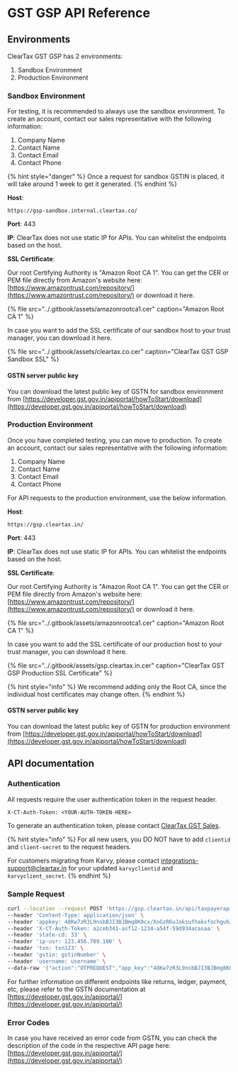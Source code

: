# GST GSP API Reference

## Environments

ClearTax GST GSP has 2 environments:

1. Sandbox Environment
2. Production Environment

### Sandbox Environment

For testing, it is recommended to always use the sandbox environment. To create an account, contact our sales representative with the following information:

1. Company Name
2. Contact Name
3. Contact Email
4. Contact Phone

{% hint style="danger" %}
Once a request for sandbox GSTIN is placed, it will take around 1 week to get it generated.
{% endhint %}

**Host**:

```text
https://gsp-sandbox.internal.cleartax.co/
```

**Port**: 443

**IP**: ClearTax does not use static IP for APIs. You can whitelist the endpoints based on the host.

**SSL Certificate**:

Our root Certifying Authority is "Amazon Root CA 1". You can get the CER or PEM file directly from Amazon's website here: [https://www.amazontrust.com/repository/](https://www.amazontrust.com/repository/) or download it here.

{% file src="../.gitbook/assets/amazonrootca1.cer" caption="Amazon Root CA 1" %}

In case you want to add the SSL certificate of our sandbox host to your trust manager, you can download it here.

{% file src="../.gitbook/assets/cleartax.co.cer" caption="ClearTax GST GSP Sandbox SSL" %}

#### GSTN server public key

You can download the latest public key of GSTN for sandbox environment from [https://developer.gst.gov.in/apiportal/howToStart/download](https://developer.gst.gov.in/apiportal/howToStart/download)

### Production Environment

Once you have completed testing, you can move to production. To create an account, contact our sales representative with the following information:

1. Company Name
2. Contact Name
3. Contact Email
4. Contact Phone

For API requests to the production environment, use the below information.

**Host**:

```text
https://gsp.cleartax.in/
```

**Port**: 443

**IP**: ClearTax does not use static IP for APIs. You can whitelist the endpoints based on the host.

**SSL Certificate**:

Our root Certifying Authority is "Amazon Root CA 1". You can get the CER or PEM file directly from Amazon's website here: [https://www.amazontrust.com/repository/](https://www.amazontrust.com/repository/) or download it here.

{% file src="../.gitbook/assets/amazonrootca1.cer" caption="Amazon Root CA 1" %}

In case you want to add the SSL certificate of our production host to your trust manager, you can download it here.

{% file src="../.gitbook/assets/gsp.cleartax.in.cer" caption="ClearTax GST GSP Production SSL Certificate" %}

{% hint style="info" %}
We recommend adding only the Root CA, since the individual host certificates may change often.
{% endhint %}

#### GSTN server public key

You can download the latest public key of GSTN for production environment from [https://developer.gst.gov.in/apiportal/howToStart/download](https://developer.gst.gov.in/apiportal/howToStart/download)

## API documentation

### Authentication

All requests require the user authentication token in the request header.

```
X-CT-Auth-Token: <YOUR-AUTH-TOKEN-HERE>
```

To generate an authentication token, please contact [ClearTax GST Sales](mailto:gst-sales@cleartax.in).

{% hint style="info" %}
For all new users, you DO NOT have to add `clientid` and `client-secret` to the request headers.

For customers migrating from Karvy, please contact integrations-support@cleartax.in for your updated `karvyclientid` and `karvyclient_secret`.
{% endhint %}

### Sample Request

```bash
curl --location --request POST 'https://gsp.cleartax.in/api/taxpayerapi/v0.2/authenticate' \
--header 'Content-Type: application/json' \
--header 'appkey: 48Kw7zR3L9nsbBJI3BJBmg8K0cx/XoGzR6uJaksufhaksfochguhJk1DTvvHYQqQwaU0yhOqfZHgalD9sGMikaEBmY7Y1YcjP5drvwhmmcqQmCLK3D1FE18ditvlqV4DWou5feLM07QwWTj/i8mDwc5YgWz0cYnr6r7wnd2nlbmMxdHOYbKjOP6SxOdD2Gb6GZDI5+RFkkfGSPKwtvXR9NfZQaLaTIY1w8O0X0NI56C9oqjcqT5+FgdpTnLYc3rodHJuEFVgqfeTpWSk3QfAcnQg9P1N9Azcx2OI+AXbLLhcLLbSpfveelhaK02uEdUDYgGHfztr//9RPfqOzg==' \
--header 'X-CT-Auth-Token: a2ceb341-asf12-1234-a54f-59d934acasaa' \
--header 'state-cd: 33' \
--header 'ip-usr: 123.456.789.100' \
--header 'txn: txn123' \
--header 'gstin: gstinNumber' \
--header 'username: username' \
--data-raw '{"action":"OTPREQUEST","app_key":"48Kw7zR3L9nsbBJI3BJBmg8K0cx/XoGzR6uJaksufhaksfochguhJk1DTvvHYQqQwaU0yhOqfZHgalD9sGMikaEBmY7Y1YcjP5drvwhmmcqQmCLK3D1FE18ditvlqV4DWou5feLM07QwWTj/i8mDwc5YgWz0cYnr6r7wnd2nlbmMxdHOYbKjOP6SxOdD2Gb6GZDI5+RFkkfGSPKwtvXR9NfZQaLaTIY1w8O0X0NI56C9oqjcqT5+FgdpTnLYc3rodHJuEFVgqfeTpWSk3QfAcnQg9P1N9Azcx2OI+AXbLLhcLLbSpfveelhaK02uEdUDYgGHfztr//9RPfqOzg==","username":"yourusername"}'
```

For further information on different endpoints like returns, ledger, payment, etc, please refer to the GSTN documentation at [https://developer.gst.gov.in/apiportal/](https://developer.gst.gov.in/apiportal/)

### Error Codes

In case you have received an error code from GSTN, you can check the description of the code in the respective API page here: [https://developer.gst.gov.in/apiportal/](https://developer.gst.gov.in/apiportal/)

